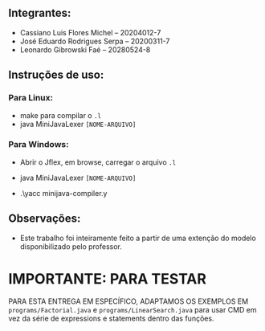 ## Integrantes:

-   Cassiano Luis Flores Michel – 20204012-7
-   José Eduardo Rodrigues Serpa – 20200311-7
-   Leonardo Gibrowski Faé – 20280524-8

## Instruções de uso:

### Para Linux:

-   make para compilar o `.l`
-   java MiniJavaLexer `[NOME-ARQUIVO]`

### Para Windows:

-   Abrir o Jflex, em browse, carregar o arquivo `.l`
-   java MiniJavaLexer `[NOME-ARQUIVO]`

- .\yacc minijava-compiler.y

## Observações:

-   Este trabalho foi inteiramente feito a partir de uma extenção do modelo disponibilizado pelo professor.

# IMPORTANTE: PARA TESTAR
   PARA ESTA ENTREGA EM ESPECÍFICO, ADAPTAMOS OS EXEMPLOS EM
   `programs/Factorial.java` e `programs/LinearSearch.java` para usar CMD em vez
   da série de expressions e statements dentro das funções.
